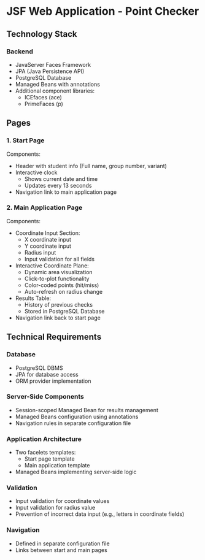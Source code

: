 # JSF Web Application - Point Checker

## Technology Stack

### Backend
- JavaServer Faces Framework
- JPA (Java Persistence API)
- PostgreSQL Database
- Managed Beans with annotations
- Additional component libraries:
  - ICEfaces (ace)
  - PrimeFaces (p)

## Pages

### 1. Start Page
Components:
- Header with student info (Full name, group number, variant)
- Interactive clock
  - Shows current date and time
  - Updates every 13 seconds
- Navigation link to main application page

### 2. Main Application Page
Components:
- Coordinate Input Section:
  - X coordinate input
  - Y coordinate input
  - Radius input
  - Input validation for all fields
- Interactive Coordinate Plane:
  - Dynamic area visualization
  - Click-to-plot functionality
  - Color-coded points (hit/miss)
  - Auto-refresh on radius change
- Results Table:
  - History of previous checks
  - Stored in PostgreSQL Database
- Navigation link back to start page

## Technical Requirements

### Database
- PostgreSQL DBMS
- JPA for database access
- ORM provider implementation

### Server-Side Components
- Session-scoped Managed Bean for results management
- Managed Beans configuration using annotations
- Navigation rules in separate configuration file

### Application Architecture
- Two facelets templates:
  - Start page template
  - Main application template
- Managed Beans implementing server-side logic

### Validation
- Input validation for coordinate values
- Input validation for radius value
- Prevention of incorrect data input (e.g., letters in coordinate fields)

### Navigation
- Defined in separate configuration file
- Links between start and main pages